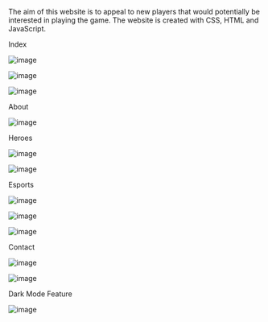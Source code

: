 The aim of this website is to appeal to new players that would potentially be interested in playing the game. The website is created with CSS, HTML and JavaScript.

Index

![image](https://github.com/ELCOLgit/Year1-Overwatch-Website/assets/94052797/10346aba-ecd8-4196-9e4b-983556cf3cda)

![image](https://github.com/ELCOLgit/Year1-Overwatch-Website/assets/94052797/04af3c07-6401-4a67-9aa3-6947ec33d66a)

![image](https://github.com/ELCOLgit/Year1-Overwatch-Website/assets/94052797/bf14db97-1acd-44a5-8197-6e98a11f83ab)

About

![image](https://github.com/ELCOLgit/Year1-Overwatch-Website/assets/94052797/680930a3-47ce-4593-9d6e-48eebe26ce5c)

Heroes

![image](https://github.com/ELCOLgit/Year1-Overwatch-Website/assets/94052797/d96eee58-a41e-451b-89bc-fdafdf6b48fe)

![image](https://github.com/ELCOLgit/Year1-Overwatch-Website/assets/94052797/8276f5b0-155e-48bb-a57e-a26bea095bb8)

Esports

![image](https://github.com/ELCOLgit/Year1-Overwatch-Website/assets/94052797/c8dc0b92-8f6c-4d09-8af0-1aa40f9c1ff5)

![image](https://github.com/ELCOLgit/Year1-Overwatch-Website/assets/94052797/a6fb7a7c-1bc4-4950-9511-2232dd18f402)

![image](https://github.com/ELCOLgit/Year1-Overwatch-Website/assets/94052797/c9208a27-06ee-42d2-9a48-69d27fcc841d)

Contact

![image](https://github.com/ELCOLgit/Year1-Overwatch-Website/assets/94052797/bd396e25-12e7-4519-bbb5-478f29b2bb57)

![image](https://github.com/ELCOLgit/Year1-Overwatch-Website/assets/94052797/dfd0a317-868e-4abf-a512-68c3beaef988)

Dark Mode Feature

![image](https://github.com/ELCOLgit/Year1-Overwatch-Website/assets/94052797/2ac06a73-63f6-4002-8422-500018b7f800)


